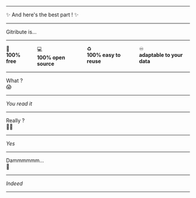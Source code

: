 
<br>
<br>

<div class="has-text-centered my-6">
  
  <hr>

  <p class="is-size-3 has-text-weight-bold mb-1">
    ✨ And here's the best part ! ✨
  </p>

  <hr>

  <p class="is-size-4 mb-2 mt-4">
    Gitribute is...
  </p>

  <hr>

  <div class="columns my-6">
    <div class="column is-size-3">
      <span class="">💸</span><br>
      <b>100% free</b>
    </div>
    <div class="column is-size-3">
      <span class="">💻</span><br>
      <b>100% open source</b>
    </div>
    <div class="column is-size-3">
      <span class="">♻️</span><br>
      <b>100% easy to reuse</b>
    </div>
    <div class="column is-size-3">
      <span class="">♾️</span><br>
      <b>adaptable to your data</b>
    </div>
  </div>

  <hr class="my-6">

  <p class="is-size-1 my-5">
    What ?
    <br>
    <span class="">😱</span>
  </p>

  <hr>

  <p class="is-size-4 my-2">
    <i>You read it</i>
  </p>

  <hr>

  <p class="is-size-1 my-5">
    Really ?
    <br>
    <span class="">😵‍💫</span>
  </p>

  <hr>

  <p class="is-size-4 my-2">
    <i>Yes</i>
  </p>

  <hr>

  <p class="is-size-1 my-5">
    Dammmmmm...
    <br>
    <span class="">🤯</span>
  </p>

  <hr>

  <p class="is-size-4 my-2">
    <i>Indeed</i>
  </p>

  <hr>

</div>
